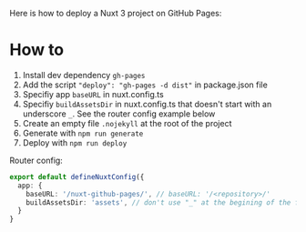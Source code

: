 Here is how to deploy a Nuxt 3 project on GitHub Pages:

# How to

1. Install dev dependency `gh-pages`
2. Add the script `"deploy": "gh-pages -d dist"` in package.json file
3. Specifiy app `baseURL` in nuxt.config.ts
4. Specifiy `buildAssetsDir` in nuxt.config.ts that doesn't start with an underscore `_`. See the router config example below
5. Create an empty file `.nojekyll` at the root of the project
6. Generate with `npm run generate`
7. Deploy with `npm run deploy`

Router config:

```ts
export default defineNuxtConfig({
  app: {
    baseURL: '/nuxt-github-pages/', // baseURL: '/<repository>/'
    buildAssetsDir: 'assets', // don't use "_" at the begining of the folder name to avoids nojkill conflict
  }
}
```